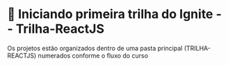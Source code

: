 # 🚀 Iniciando primeira trilha do Ignite -- Trilha-ReactJS

Os projetos estão organizados dentro de uma pasta principal (TRILHA-REACTJS) numerados conforme o fluxo do curso
